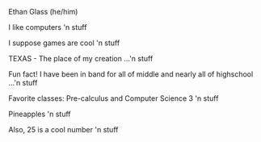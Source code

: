 Ethan Glass (he/him)

I like computers 'n stuff

I suppose games are cool 'n stuff

TEXAS - The place of my creation     ...'n stuff

Fun fact! I have been in band for all of middle and nearly all of highschool         ...'n stuff

Favorite classes: Pre-calculus and Computer Science 3 'n stuff

Pineapples 'n stuff

Also, 25 is a cool number 'n stuff
